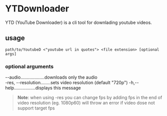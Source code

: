 # YTDownloader
YTD (YouTube Downloader) is a cli tool for downlading youtube videos.

## usage
`path/to/YoutubeD <"youtube url in quotes"> <file extension> [optional args]`

### optional arguments

--audio...................downloads only the audio  
-res, --resolution........sets video resolution (default "720p")
-h,--help.................displays this message
> **Note**:
> when using -res you can change fps by adding fps in the end of video resolution (eg. 1080p60) will throw an error if video dose not support target fps
